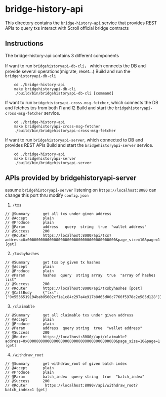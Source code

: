 # bridge-history-api

This directory contains the `bridge-history-api` service that provides REST APIs to query txs interact with Scroll official bridge contracts

## Instructions
The bridge-history-api contains 3 different components

If want to run `bridgehistoryapi-db-cli`， which connects the DB and provide several operations(migrate, reset...)
Build and run the `bridgehistoryapi-db-cli`
```
    cd ./bridge-history-api
    make bridgehistoryapi-db-cli
    ./build/bin/bridgehistoryapi-db-cli [command]
```

If want to run `bridgehistoryapi-cross-msg-fetcher`, which connects the DB and fetches txs from both l1 and l2
Build and start the `bridgehistoryapi-cross-msg-fetcher` service.
```
    cd ./bridge-history-api
    make bridgehistoryapi-cross-msg-fetcher
    ./build/bin/bridgehistoryapi-cross-msg-fetcher
```

If want to run `bridgehistoryapi-server`, which connected to DB and provides REST APIs
Build and start the `bridgehistoryapi-server` service.
```
    cd ./bridge-history-api
    make bridgehistoryapi-server
    ./build/bin/bridgehistoryapi-server
```

## APIs provided by bridgehistoryapi-server
assume `bridgehistoryapi-server` listening on `https://localhost:8080`
can change this port thru modify `config.json`

1. `/txs`
```
// @Summary    	 get all txs under given address
// @Accept       plain
// @Produce      plain
// @Param        address   query  string  true  "wallet address"
// @Success      200
// @Router       https://localhost:8080/api/txs?address=0x0000000000000000000000000000000000000000&page_size=10&page=1 [get]
```

2. `/txsbyhashes`
```
// @Summary    	 get txs by given tx hashes
// @Accept       plain
// @Produce      plain
// @Param        hashes  query  string array  true  "array of hashes list"
// @Success      200  
// @Router       https://localhost:8080/api/txsbyhashes [post]
// @CallBody     {"txs":["0x5536519194bab05602cf1a1c84c297a4e917b8d65d00c7766f5978c2e585d128"]}
```

3. `/claimable`
```
// @Summary    	 get all claimable txs under given address
// @Accept       plain
// @Produce      plain
// @Param        address  query string  true  "wallet address"
// @Success      200
// @Router       https://localhost:8080//api/claimable?address=0x0000000000000000000000000000000000000000&page_size=10&page=1 [get]
```

4. `/withdraw_root`
```
// @Summary    	 get withdraw_root of given batch index
// @Accept       plain
// @Produce      plain
// @Param        batch_index  query string  true  "batch_index"
// @Success      200
// @Router        https://localhost:8080//api/withdraw_root?batch_index=1 [get]
```